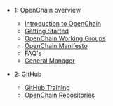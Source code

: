 - 1: OpenChain overview
  - [Introduction to OpenChain](Introduction.md)
  - [Getting Started](getting_started.md)
  - [OpenChain Working Groups](gsf_WGs.md)
  - [OpenChain Manifesto](gsf_manifesto.md)
  - [FAQ's](https://www.openchainproject.org/resources/faq)
  - [General Manager](https://www.openchainproject.org/about/contact)

- 2: GitHub
  - [GitHub Training](https://openchain-project.github.io/github_training/)
  - [OpenChain Repositories](https://github.com/OpenChain-Project)
  



  

